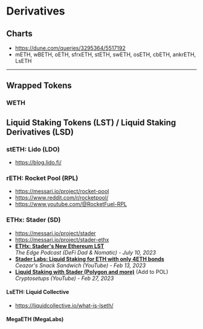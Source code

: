 # Derivatives

## Charts

- https://dune.com/queries/3295364/5517192
- mETH, wBETH, oETH, sfrxETH, stETH, swETH, osETH, cbETH, ankrETH, LsETH

---

## Wrapped Tokens

### WETH

## Liquid Staking Tokens (LST) / Liquid Staking Derivatives (LSD)

### stETH: Lido (LDO)

- https://blog.lido.fi/

### rETH: Rocket Pool (RPL)

- https://messari.io/project/rocket-pool
- https://www.reddit.com/r/rocketpool/
- https://www.youtube.com/@RocketFuel-RPL

### ETHx: Stader (SD)

- https://messari.io/project/stader
- https://messari.io/project/stader-ethx
- [**ETHx: Stader's New Ethereum LST**](https://www.youtube.com/watch?v=tTlCnc8sjd0)
  <br/>_The Edge Podcast (DeFi Dad & Nomatic) - July 10, 2023_
- [**Stader Labs: Liquid Staking for ETH with only 4ETH bonds**](https://www.youtube.com/watch?v=Sn0q4cW6opU)
  <br/>_Ceazor's Snack Sandwich (YouTube) - Feb 13, 2023_
- [**Liquid Staking with Stader (Polygon and more)**](https://www.youtube.com/watch?v=V0W8abretag) (Add to POL)
  <br/>_Cryptosetups (YouTube) - Feb 27, 2023_

#### LsETH: Liquid Collective

- https://liquidcollective.io/what-is-lseth/

#### MegaETH (MegaLabs)
